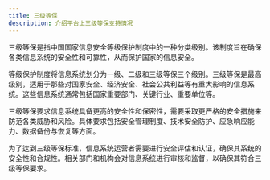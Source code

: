 ```yaml
---
title: 三级等保
description: 介绍平台上三级等保支持情况
---
```


三级等保是指中国国家信息安全等级保护制度中的一种分类级别。该制度旨在确保各类信息系统的安全性和可靠性，从而保护国家的信息安全。

等级保护制度将信息系统划分为一级、二级和三级等保三个级别。三级等保是最高级别，适用于那些对国家安全、经济安全、社会公共利益等有重大影响的信息系统。这些信息系统通常包括国家重要部门、关键行业、重要单位等。

三级等保要求信息系统具备更高的安全性和保密性，需要采取更严格的安全措施来防范各类威胁和风险。具体要求包括安全管理制度、技术安全防护、应急响应能力、数据备份与恢复等方面。

为了达到三级等保标准，信息系统运营者需要进行安全评估和认证，确保其系统的安全性和合规性。相关部门和机构会对信息系统进行审核和监督，以确保其符合三级等保要求。


